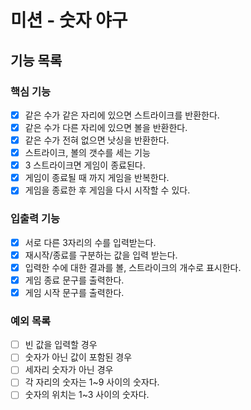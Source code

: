 # 미션 - 숫자 야구

## 기능 목록

### 핵심 기능

- [x] 같은 수가 같은 자리에 있으면 스트라이크를 반환한다.
- [x] 같은 수가 다른 자리에 있으면 볼을 반환한다.
- [x] 같은 수가 전혀 없으면 낫싱을 반환한다.
- [x] 스트라이크, 볼의 갯수를 세는 기능
- [x] 3 스트라이크면 게임이 종료된다.
- [x] 게임이 종료될 때 까지 게임을 반복한다.
- [x] 게임을 종료한 후 게임을 다시 시작할 수 있다.

### 입출력 기능

- [X] 서로 다른 3자리의 수를 입력받는다.
- [x] 재시작/종료를 구분하는 값을 입력 받는다.
- [x] 입력한 수에 대한 결과를 볼, 스트라이크의 개수로 표시한다.
- [x] 게임 종료 문구를 출력한다.
- [x] 게임 시작 문구를 출력한다.

### 예외 목록

- [ ] 빈 값을 입력할 경우
- [ ] 숫자가 아닌 값이 포함된 경우
- [ ] 세자리 숫자가 아닌 경우
- [ ] 각 자리의 숫자는 1~9 사이의 숫자다.
- [ ] 숫자의 위치는 1~3 사이의 숫자다.
